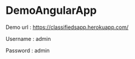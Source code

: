 # DemoAngularApp

Demo url : https://classifiedsapp.herokuapp.com/

Username : admin

Password : admin

